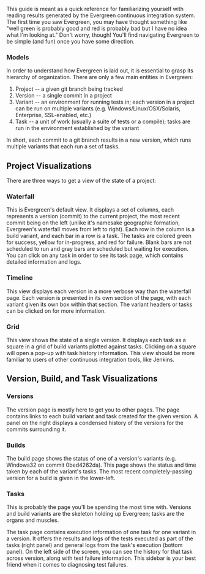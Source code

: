 This guide is meant as a quick reference for familiarizing yourself with reading results generated by the Evergreen continuous integration system.
The first time you saw Evergreen, you may have thought something like "well green is probably good and red is probably bad but I have no idea what I'm looking at."
Don't worry, though!
You'll find navigating Evergreen to be simple (and fun) once you have some direction.

### Models
In order to understand how Evergreen is laid out, it is essential to grasp its hierarchy of organization.
There are only a few main entities in Evergreen:

1. Project -- a given git branch being tracked
2. Version -- a single commit in a project
3. Variant -- an environment for running tests in; each version in a project can be run on multiple variants (e.g. Windows/Linux/OSX/Solaris, Enterprise, SSL-enabled, etc.)
4. Task -- a unit of work (usually a suite of tests or a compile); tasks are run in the environment established by the variant

In short, each commit to a git branch results in a new version, which runs multiple variants that each run a set of tasks.

## Project Visualizations

There are three ways to get a view of the state of a project:

### Waterfall
This is Evergreen's default view.
It displays a set of columns, each represents a version (commit) to the current project, the most recent commit being on the left (unlike it's namesake geographic formation, Evergreen's waterfall moves from left to right).
Each row in the column is a build variant, and each bar in a row is a task.
The tasks are colored green for success, yellow for in-progress, and red for failure.
Blank bars are not scheduled to run and gray bars are scheduled but waiting for execution. 
You can click on any task in order to see its task page, which contains detailed information and logs.

### Timeline
This view displays each version in a more verbose way than the waterfall page.
Each version is presented in its own section of the page, with each variant given its own box within that section. 
The variant headers or tasks can be clicked on for more information.

### Grid
This view shows the state of a single version.
It displays each task as a square in a grid of build variants plotted against tasks.
Clicking on a square will open a pop-up with task history information.
This view should be more familiar to users of other continuous integration tools, like Jenkins.

## Version, Build, and Task Visualizations

### Versions
The version page is mostly here to get you to other pages.
The page contains links to each build variant and task created for the given version. 
A panel on the right displays a condensed history of the versions for the commits surrounding it.

### Builds
The build page shows the status of one of a version's variants (e.g. Windows32 on commit 0bed4262da). 
This page shows the status and time taken by each of the variant's tasks.
The most recent completely-passing version for a build is given in the lower-left.

### Tasks
This is probably the page you'll be spending the most time with.
Versions and build variants are the skeleton holding up Evergreen; tasks are the organs and muscles.

The task page contains execution information of one task for one variant in a version.
It offers the results and logs of the tests executed as part of the tasks (right panel) and general logs from the task's execution (bottom panel).
On the left side of the screen, you can see the history for that task across version, along with test failure information.
This sidebar is your best friend when it comes to diagnosing test failures.
